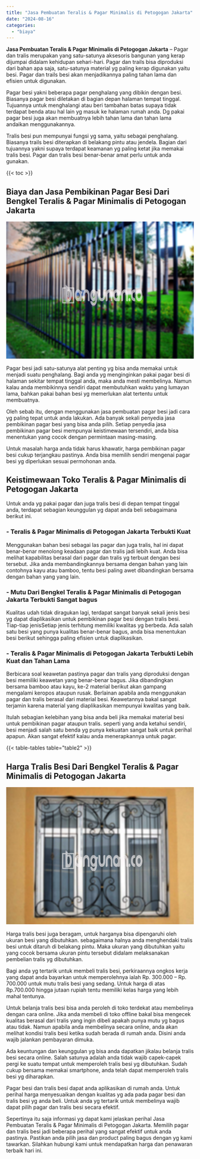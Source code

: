```yaml
---
title: "Jasa Pembuatan Teralis & Pagar Minimalis di Petogogan Jakarta"
date: "2024-08-16"
categories: 
  - "biaya"
---
```


**Jasa Pembuatan Teralis & Pagar Minimalis di Petogogan Jakarta** – Pagar dan tralis merupakan yang satu-satunya aksesoris bangunan yang kerap dijumpai didalam kehidupan sehari-hari. Pagar dan trails bisa diproduksi dari bahan apa saja, satu-satunya material yg paling kerap digunakan yaitu besi. Pagar dan trails besi akan menjadikannya paling tahan lama dan efisien untuk digunakan.

Pagar besi yakni beberapa pagar penghalang yang dibikin dengan besi. Biasanya pagar besi diletakan di bagian depan halaman tempat tinggal. Tujuannya untuk menghalangi atau beri tambahan batas supaya tidak terdapat benda atau hal lain yg masuk ke halaman rumah anda. Dg pakai pagar besi juga akan membuatnya lebih tahan lama dan tahan lama andaikan menggunakannya.

Tralis besi pun mempunyai fungsi yg sama, yaitu sebagai penghalang. Biasanya trails besi diterapkan di belakang pintu atau jendela. Bagian dari tujuannya yakni supaya terdapat keamanan yg paling ketat jika memakai tralis besi. Pagar dan tralis besi benar-benar amat perlu untuk anda gunakan.

{{< toc >}}

## Biaya dan Jasa Pembikinan Pagar Besi Dari Bengkel Teralis & Pagar Minimalis di Petogogan Jakarta

![Jasa Pembuatan Teralis & Pagar Minimalis di Petogogan Jakarta](/images/pagar-minimalis-murah-48.png)

Pagar besi jadi satu-satunya alat penting yg bisa anda memakai untuk menjadi suatu penghalang. Bagi anda yg menginginkan pakai pagar besi di halaman sekitar tempat tinggal anda, maka anda mesti membelinya. Namun kalau anda membikinnya sendiri dapat membutuhkan waktu yang lumayan lama, bahkan pakai bahan besi yg memerlukan alat tertentu untuk membuatnya.

Oleh sebab itu, dengan menggunakan jasa pembuatan pagar besi jadi cara yg paling tepat untuk anda lakukan. Ada banyak sekali penyedia jasa pembikinan pagar besi yang bisa anda pilih. Setiap penyedia jasa pembikinan pagar besi mempunyai keistimewaan tersendiri, anda bisa menentukan yang cocok dengan permintaan masing-masing.

Untuk masalah harga anda tidak harus khawatir, harga pembikinan pagar besi cukup terjangkau pastinya. Anda bisa memilih sendiri mengenai pagar besi yg diperlukan sesuai permohonan anda.

## Keistimewaan Toko Teralis & Pagar Minimalis di Petogogan Jakarta

Untuk anda yg pakai pagar dan juga tralis besi di depan tempat tinggal anda, terdapat sebagian keunggulan yg dapat anda beli sebagaimana berikut ini.

### \- Teralis & Pagar Minimalis di Petogogan Jakarta Terbukti Kuat

Menggunakan bahan besi sebagai las pagar dan juga tralis, hal ini dapat benar-benar menolong keadaan pagar dan tralis jadi lebih kuat. Anda bisa melihat kapabilitas berasal dari pagar dan tralis yg terbuat dengan besi tersebut. Jika anda membandingkannya bersama dengan bahan yang lain contohnya kayu atau bamboo, tentu besi paling awet dibandingkan bersama dengan bahan yang yang lain.

### \- Mutu Dari Bengkel Teralis & Pagar Minimalis di Petogogan Jakarta Terbukti Sangat bagus

Kualitas udah tidak diragukan lagi, terdapat sangat banyak sekali jenis besi yg dapat diaplikasikan untuk pembikinan pagar besi dengan tralis besi. Tiap-tiap jenisSetiap jenis terhitung memiliki kwalitas yg berbeda. Ada salah satu besi yang punya kualitas benar-benar bagus, anda bisa menentukan besi berikut sehingga paling efisien untuk diaplikasikan.

### \- Teralis & Pagar Minimalis di Petogogan Jakarta Terbukti Lebih Kuat dan Tahan Lama

Berbicara soal keawetan pastinya pagar dan tralis yang diproduksi dengan besi memiliki keawetan yang benar-benar bagus. Jika dibandingkan bersama bamboo atau kayu, ke-2 material berikut akan gampang mengalami keropos ataupun rusak. Berlainan apabila anda menggunakan pagar dan tralis berasal dari material besi. Keawetannya bakal sangat terjamin karena material yang diaplikasikan mempunyai kwalitas yang baik.

Itulah sebagian kelebihan yang bisa anda beli jika memakai material besi untuk pembikinan pagar ataupun tralis. seperti yang anda ketahui sendiri, besi menjadi salah satu benda yg punya kekuatan sangat baik untuk perihal apapun. Akan sangat efektif kalau anda menerapkannya untuk pagar.

{{< table-tables table="table2" >}}

## Harga Tralis Besi Dari Bengkel Teralis & Pagar Minimalis di Petogogan Jakarta

![Jasa Pembuatan Teralis & Pagar Minimalis di Petogogan Jakarta](/images/teralis-minimalis-murah-26.png)

Harga tralis besi juga beragam, untuk harganya bisa dipengaruhi oleh ukuran besi yang dibutuhkan. sebagaimana halnya anda menghendaki tralis besi untuk ditaruh di belakang pintu. Maka ukuran yang dibutuhkan yaitu yang cocok bersama ukuran pintu tersebut didalam melaksanakan pembelian tralis yg dibutuhkan.

Bagi anda yg tertarik untuk membeli tralis besi, perkiraannya ongkos kerja yang dapat anda bayarkan untuk memperolehnya ialah Rp. 300.000 – Rp. 700.000 untuk mutu tralis besi yang sedang. Untuk harga di atas Rp.700.000 hingga jutaan rupiah tentu memiliki kelas harga yang lebih mahal tentunya.

Untuk belanja tralis besi bisa anda peroleh di toko terdekat atau membelinya dengan cara online. Jika anda membeli di toko offline bakal bisa mengecek kualitas berasal dari tralis yang ingin dibeli apakah punya mutu yg bagus atau tidak. Namun apabila anda membelinya secara online, anda akan melihat kondisi tralis besi ketika sudah berada di rumah anda. Disini anda wajib jalankan pembayaran dimuka.

Ada keuntungan dan keunggulan yg bisa anda dapatkan jikalau belanja tralis besi secara online. Salah satunya adalah anda tidak wajib capek-capek pergi ke suatu tempat untuk memperoleh tralis besi yg dibutuhkan. Sudah cukup bersama memakai smartphone, anda telah dapat memperoleh tralis besi yg diharapkan.

Pagar besi dan tralis besi dapat anda aplikasikan di rumah anda. Untuk perihal harga menyesuaikan dengan kualitas yg ada pada pagar besi dan tralis besi yg anda beli. Untuk anda yg tertarik untuk membelinya wajib dapat pilih pagar dan tralis besi secara efektif.

Sepertinya itu saja informasi yg dapat kami jelaskan perihal Jasa Pembuatan Teralis & Pagar Minimalis di Petogogan Jakarta. Memilih pagar dan tralis besi jadi beberapa perihal yang sangat efektif untuk anda pastinya. Pastikan anda pilih jasa dan product paling bagus dengan yg kami tawarkan. Silahkan hubungi kami untuk mendapatkan harga dan penawaran terbaik hari ini.
